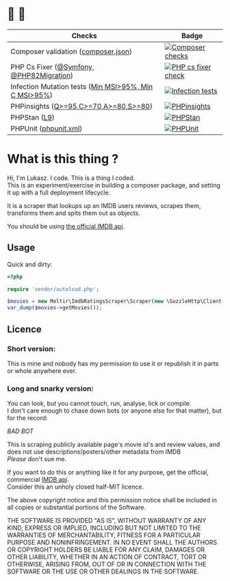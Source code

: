 # :vertical_traffic_light: :christmas_tree:

 | Checks                                                                         | Badge                                                                                                                                                                                             | 
 |--------------------------------------------------------------------------------|---------------------------------------------------------------------------------------------------------------------------------------------------------------------------------------------------| 
 | Composer validation ([composer.json](composer.json))                           | [![Composer checks](https://github.com/meltir/imdb-review-scraper/actions/workflows/php.yml/badge.svg?branch=main)](https://github.com/meltir/imdb-review-scraper/actions/workflows/php.yml)      | 
 | PHP Cs Fixer ([@Symfony, @PHP82Migration](.php-cs-fixer.dist.php#L11-L12))     | [![PHP cs fixer check](https://github.com/meltir/imdb-review-scraper/actions/workflows/phpcsfixer.yml/badge.svg?branch=main)](https://github.com/meltir/imdb-review-scraper/actions/workflows/phpcsfixer.yml) |
 | Infection Mutation tests ([Min MSI>95%, Min C MSI>95%](composer.json#L66-L68)) | [![Infection tests](https://github.com/meltir/imdb-review-scraper/actions/workflows/infection.yml/badge.svg?branch=main)](https://github.com/meltir/imdb-review-scraper/actions/workflows/infection.yml)      |
 | PHPinsights ([Q>=95,C>=70,A>=80,S>=80](composer.json#L58-L60))                 | [![PHPinsights](https://github.com/meltir/imdb-review-scraper/actions/workflows/phpinsights.yml/badge.svg?branch=main)](https://github.com/meltir/imdb-review-scraper/actions/workflows/phpinsights.yml)      |
 | PHPStan ([L9](phpstan.neon#L2))                                                | [![PHPStan](https://github.com/meltir/imdb-review-scraper/actions/workflows/phpstan.yml/badge.svg?branch=main)](https://github.com/meltir/imdb-review-scraper/actions/workflows/phpstan.yml)                  |
 | PHPUnit ([phpunit.xml](phpunit.xml))                                           | [![PHPUnit](https://github.com/meltir/imdb-review-scraper/actions/workflows/phpunit.yml/badge.svg?branch=main)](https://github.com/meltir/imdb-review-scraper/actions/workflows/phpunit.yml)                  | 

# What is this thing ?
Hi, I'm Lukasz. I code. This is a thing I coded.  
This is an experiment/exercise in building a composer package, and setting it up with a full deployment lifecycle.  

It is a scraper that lookups up an IMDB users reviews, scrapes them, transforms them and spits them out as objects.  

You should be using [the official IMDB api](https://developer.imdb.com/).

## Usage

Quick and dirty:

```php
<?php

require 'vendor/autoload.php';

$movies = new Meltir\ImdbRatingsScraper\Scraper(new \GuzzleHttp\Client(), 'ur20552756');
var_dump($movies->getMovies());
```

## Licence

### Short version:
This is mine and nobody has my permission to use it or republish it in parts or whole anywhere ever.    

### Long and snarky version:  
You can look, but you cannot touch, run, analyse, lick or compile.  
I don't care enough to chase down bots (or anyone else for that matter), but for the record:   
  
*BAD BOT*  

This is scraping publicly available page's movie id's and review values, and does not use descriptions/posters/other metadata from IMDB  
_Please_ don't sue me.  
  
If you want to do this or anything like it for any purpose, get the official, commercial [IMDB api](https://developer.imdb.com/ "also, expensive for just messing around").    
Consider this an unholy closed half-MIT licence.      
  
The above copyright notice and this permission notice shall be included in all copies or substantial portions of the Software.    

THE SOFTWARE IS PROVIDED "AS IS", WITHOUT WARRANTY OF ANY KIND, EXPRESS OR IMPLIED, INCLUDING BUT NOT LIMITED TO THE 
WARRANTIES OF MERCHANTABILITY, FITNESS FOR A PARTICULAR PURPOSE AND NONINFRINGEMENT. IN NO EVENT SHALL THE AUTHORS OR
COPYRIGHT HOLDERS BE LIABLE FOR ANY CLAIM, DAMAGES OR OTHER LIABILITY, WHETHER IN AN ACTION OF CONTRACT, TORT OR 
OTHERWISE, ARISING FROM, OUT OF OR IN CONNECTION WITH THE SOFTWARE OR THE USE OR OTHER DEALINGS IN THE SOFTWARE.
